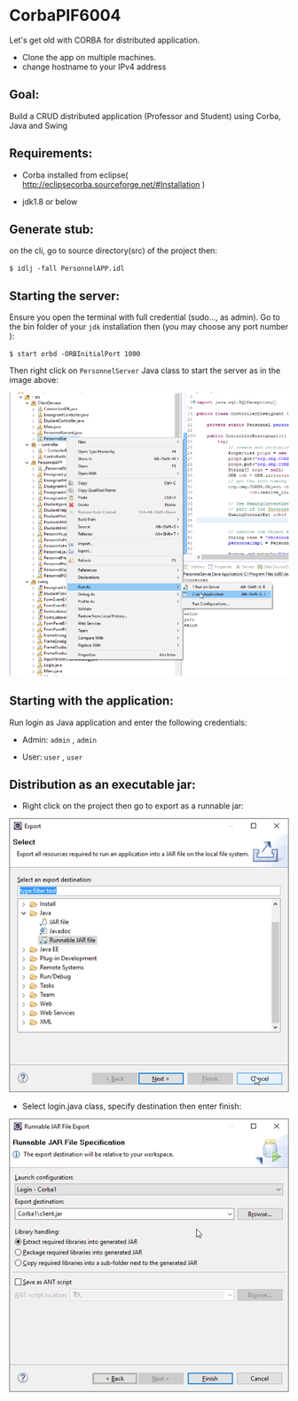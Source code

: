 # CorbaPIF6004
Let's get old with CORBA for distributed application.
 * Clone the app on multiple machines.
 * change  hostname to your IPv4 address

## Goal:

Build a CRUD distributed application (Professor and Student) using Corba, Java and Swing

## Requirements:
 * Corba installed from eclipse( http://eclipsecorba.sourceforge.net/#Installation )
 
 * jdk1.8 or below
 
## Generate stub:

on the cli, go to source directory(src) of the project then:

`$ idlj -fall PersonnelAPP.idl`



## Starting the server:

Ensure you open the terminal with full credential (sudo..., as admin). Go to the bin folder of your `jdk` installation then (you may choose any port number ):

 `$ start orbd -ORBInitialPort 1000`
 
 Then right click on `PersonnelServer` Java class to start the server as in the image above:
 
  <img src="img/startserver.png" >
  
## Starting with the application:

Run login as Java application and enter the following credentials:

 * Admin: `admin` , `admin`
  
 * User: `user` , `user`
 
 ## Distribution as an executable jar:
 
 * Right click on the project then go to export as a runnable jar:
 
 <img src="img/exe.png" >
 
 * Select login.java class, specify destination then enter finish:
 
 <img src="img/exe-detail.png" >
 
 
 